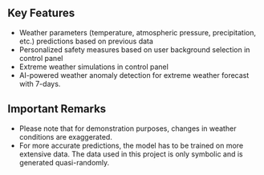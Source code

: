 ## Key Features
- Weather parameters (temperature, atmospheric pressure, precipitation, etc.) predictions based on previous data
- Personalized safety measures based on user background selection in control panel
- Extreme weather simulations in control panel
- AI-powered weather anomaly detection for extreme weather forecast with 7-days.

## Important Remarks
- Please note that for demonstration purposes, changes in weather conditions are exaggerated.
- For more accurate predictions, the model has to be trained on more extensive data. The data used in this project is only symbolic and is generated quasi-randomly.
